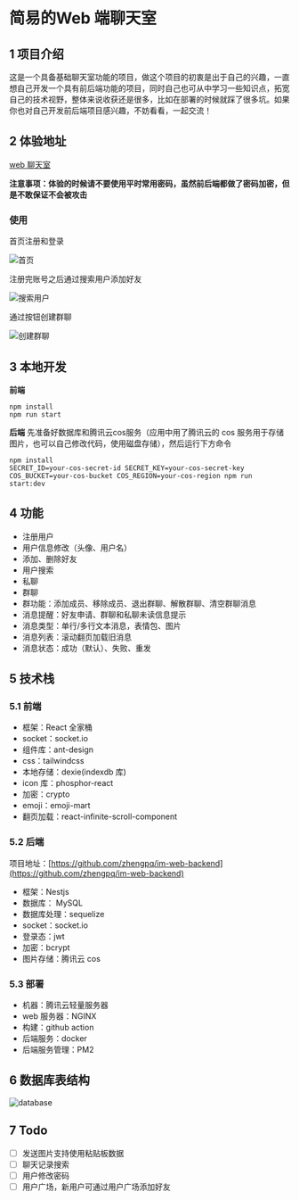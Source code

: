 # 简易的Web 端聊天室

## 1 项目介绍

这是一个具备基础聊天室功能的项目，做这个项目的初衷是出于自己的兴趣，一直想自己开发一个具有前后端功能的项目，同时自己也可从中学习一些知识点，拓宽自己的技术视野，整体来说收获还是很多，比如在部署的时候就踩了很多坑。如果你也对自己开发前后端项目感兴趣，不妨看看，一起交流！

## 2 体验地址

[web 聊天室](https://zhengpq.com/)

**注意事项：体验的时候请不要使用平时常用密码，虽然前后端都做了密码加密，但是不敢保证不会被攻击**

### 使用

首页注册和登录

![首页](https://im-web-1323590293.cos.ap-guangzhou.myqcloud.com/%E9%A6%96%E9%A1%B5.jpg)

注册完账号之后通过搜索用户添加好友

![搜索用户](https://im-web-1323590293.cos.ap-guangzhou.myqcloud.com/%E6%90%9C%E7%B4%A2%E7%94%A8%E6%88%B7.jpg)

通过按钮创建群聊

![创建群聊](https://im-web-1323590293.cos.ap-guangzhou.myqcloud.com/%E5%88%9B%E5%BB%BA%E7%BE%A4%E8%81%8A.jpg)

## 3 本地开发

**前端**

```
npm install
npm run start
```

**后端**
先准备好数据库和腾讯云cos服务（应用中用了腾讯云的 cos 服务用于存储图片，也可以自己修改代码，使用磁盘存储），然后运行下方命令

```
npm install
SECRET_ID=your-cos-secret-id SECRET_KEY=your-cos-secret-key COS_BUCKET=your-cos-bucket COS_REGION=your-cos-region npm run start:dev
```

## 4 功能

- 注册用户
- 用户信息修改（头像、用户名）
- 添加、删除好友
- 用户搜索
- 私聊
- 群聊
- 群功能：添加成员、移除成员、退出群聊、解散群聊、清空群聊消息
- 消息提醒：好友申请、群聊和私聊未读信息提示
- 消息类型：单行/多行文本消息，表情包、图片
- 消息列表：滚动翻页加载旧消息
- 消息状态：成功（默认）、失败、重发

## 5 技术栈

### 5.1 前端

- 框架：React 全家桶
- socket：socket.io
- 组件库：ant-design
- css：tailwindcss
- 本地存储：dexie(indexdb 库)
- icon 库：phosphor-react
- 加密：crypto
- emoji：emoji-mart
- 翻页加载：react-infinite-scroll-component

### 5.2 后端

项目地址：[https://github.com/zhengpq/im-web-backend](https://github.com/zhengpq/im-web-backend)

- 框架：Nestjs
- 数据库： MySQL
- 数据库处理：sequelize
- socket：socket.io
- 登录态：jwt
- 加密：bcrypt
- 图片存储：腾讯云 cos

### 5.3 部署

- 机器：腾讯云轻量服务器
- web 服务器：NGINX
- 构建：github action
- 后端服务：docker
- 后端服务管理：PM2

## 6 数据库表结构

![database](https://im-web-1323590293.cos.ap-guangzhou.myqcloud.com/database.jpg)

## 7 Todo

- [ ] 发送图片支持使用粘贴板数据
- [ ] 聊天记录搜索
- [ ] 用户修改密码
- [ ] 用户广场，新用户可通过用户广场添加好友
